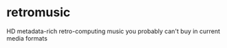 # retromusic
HD metadata-rich retro-computing music you probably can't buy in current media formats
